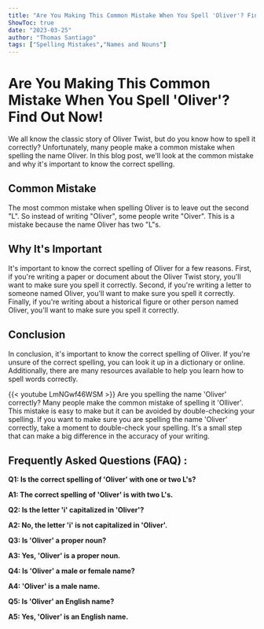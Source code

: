 ```yaml
---
title: "Are You Making This Common Mistake When You Spell 'Oliver'? Find Out Now!"
ShowToc: true 
date: "2023-03-25"
author: "Thomas Santiago" 
tags: ["Spelling Mistakes","Names and Nouns"]
---
```

# Are You Making This Common Mistake When You Spell 'Oliver'? Find Out Now!

We all know the classic story of Oliver Twist, but do you know how to spell it correctly? Unfortunately, many people make a common mistake when spelling the name Oliver. In this blog post, we'll look at the common mistake and why it's important to know the correct spelling.

## Common Mistake

The most common mistake when spelling Oliver is to leave out the second "L". So instead of writing "Oliver", some people write "Oiver". This is a mistake because the name Oliver has two "L"s.

## Why It's Important

It's important to know the correct spelling of Oliver for a few reasons. First, if you're writing a paper or document about the Oliver Twist story, you'll want to make sure you spell it correctly. Second, if you're writing a letter to someone named Oliver, you'll want to make sure you spell it correctly. Finally, if you're writing about a historical figure or other person named Oliver, you'll want to make sure you spell it correctly.

## Conclusion

In conclusion, it's important to know the correct spelling of Oliver. If you're unsure of the correct spelling, you can look it up in a dictionary or online. Additionally, there are many resources available to help you learn how to spell words correctly.

{{< youtube LmNGwf46WSM >}} 
Are you spelling the name 'Oliver' correctly? Many people make the common mistake of spelling it 'Olliver'. This mistake is easy to make but it can be avoided by double-checking your spelling. If you want to make sure you are spelling the name 'Oliver' correctly, take a moment to double-check your spelling. It's a small step that can make a big difference in the accuracy of your writing.

## Frequently Asked Questions (FAQ) :
**Q1: Is the correct spelling of 'Oliver' with one or two L's?**

**A1: The correct spelling of 'Oliver' is with two L's.**

**Q2: Is the letter 'i' capitalized in 'Oliver'?**

**A2: No, the letter 'i' is not capitalized in 'Oliver'.**

**Q3: Is 'Oliver' a proper noun?**

**A3: Yes, 'Oliver' is a proper noun.**

**Q4: Is 'Oliver' a male or female name?**

**A4: 'Oliver' is a male name.**

**Q5: Is 'Oliver' an English name?**

**A5: Yes, 'Oliver' is an English name.**





